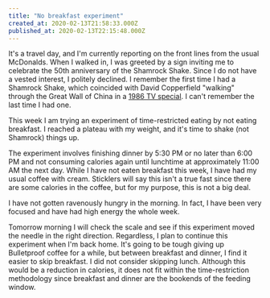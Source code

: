 ```yaml
---
title: "No breakfast experiment"
created_at: 2020-02-13T21:58:33.000Z
published_at: 2020-02-13T22:15:48.000Z
---
```

It's a travel day, and I'm currently reporting on the front lines from the usual McDonalds. When I walked in, I was greeted by a sign inviting me to celebrate the 50th anniversary of the Shamrock Shake. Since I do not have a vested interest, I politely declined. I remember the first time I had a Shamrock Shake, which coincided with David Copperfield "walking" through the Great Wall of China in a [1986 TV special](https://youtu.be/bp4fG_RNQM4). I can't remember the last time I had one.

This week I am trying an experiment of time-restricted eating by not eating breakfast. I reached a plateau with my weight, and it's time to shake (not Shamrock) things up. 

The experiment involves finishing dinner by 5:30 PM or no later than 6:00 PM and not consuming calories again until lunchtime at approximately 11:00 AM the next day. While I have not eaten breakfast this week, I have had my usual coffee with cream. Sticklers will say this isn't a true fast since there are some calories in the coffee, but for my purpose, this is not a big deal.

I have not gotten ravenously hungry in the morning. In fact, I have been very focused and have had high energy the whole week. 

Tomorrow morning I will check the scale and see if this experiment moved the needle in the right direction. Regardless, I plan to continue this experiment when I'm back home. It's going to be tough giving up Bulletproof coffee for a while, but between breakfast and dinner, I find it easier to skip breakfast. I did not consider skipping lunch. Although this would be a reduction in calories, it does not fit within the time-restriction methodology since breakfast and dinner are the bookends of the feeding window.
